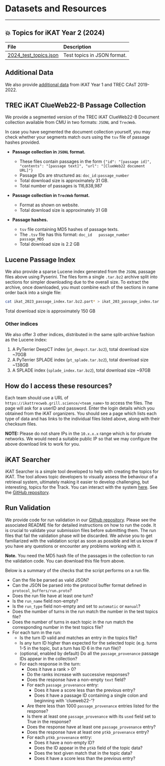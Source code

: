 # **Datasets and Resources**
---

## :boom: **Topics for iKAT Year 2 (2024)**

|    File      |      Description      |
|:------------|:---------------------|
| 	[2024_test_topics.json](https://drive.google.com/file/d/1pIu_kSn6YHQRX74DFknmjUJA34-JY67M/view?usp=sharing)       |       Test topics in JSON format.             |

## **Additional Data**

We also provide [additional data](additional_data.md) from iKAT Year 1 and TREC CAsT 2019-2022. 


## **TREC iKAT ClueWeb22-B Passage Collection**

We provide a segmented version of the TREC iKAT ClueWeb22-B Document collection available from CMU in two formats: `JSONL` and `TrecWeb`. 

In case you have segmented the document collection yourself, you may check whether your segments match ours using the `tsv` file of passage hashes provided. 

- **Passage collection in `JSONL` format.**
	- These files contain passages in the form `{"id": "[passage id]", "contents": "[passage text]", "url": "[ClueWeb22 document URL]"}`
	- Passage IDs are structured as: `doc_id:passage_number`
	- Total download size is approximately 31 GB.
	- Total number of passages is 116,838,987
- **Passage collection in `TrecWeb` format.**
	- Format as shown on website.
	- Total download size is approximately 31 GB
	
- **Passage hashes.**
	- `tsv` file containing MD5 hashes of passage texts.
	- The `.tsv` file has this format: `doc_id   passage_number    passage_MD5`
	- Total download size is 2.2 GB
	
	
## **Lucene Passage Index**

We also provide a sparse Lucene index generated from the `JSONL` passage files above using Pyserini. The files form a single `.tar.bz2` archive split into sections for simpler downloading due to the overall size. To extract the archive, once downloaded, you must combine each of the sections in name order back into a single file: 

```bash
cat ikat_2023_passage_index.tar.bz2.part* > ikat_203_passage_index.tar.bz2
```

Total download size is approximately 150 GB

### **Other indices**

We also offer 3 other indices, distributed in the same split-archive fashion as the Lucene index:

  1. A PyTerrier DeepCT index (`pt_deepct.tar.bz2`), total download size ~70GB
  2. A PyTerrier SPLADE index (`pt_splade.tar.bz2`), total download size ~138GB
  3. A SPLADE index (`splade_index.tar.bz2`), total download size ~97GB

## **How do I access these resources?** 

Each team should use a URL of `https://ikattrecweb.grill.science/<team_name>` to access the files. The page will ask for a userID and password. Enter the login details which you obtained from the iKAT organizers. You should see a page which lists each type of data and has links to the individual files listed above, along with their checksum files.

**NOTE:** Please do not share IPs in the `10.x.x.x` range which is for private networks. We would need a suitable public IP so that we may configure the above download link to work for you.

## **iKAT Searcher**

iKAT Searcher is a simple tool developed to help with creating the topics for iKAT. The tool allows topic developers to visually assess the behaviour of a retrieval system, ultimately making it easier to develop challenging, but interesting, topics for the Track. You can interact with the system [here](https://ikat-searcher.grill.science/). See the [GitHub repository](https://github.com/andrewramsay/Interactive-CAsT/tree/deployment_testing).

## **Run Validation**

We provide code for run validation in our [Github repository](https://github.com/irlabamsterdam/iKAT/tree/main/2023/scripts/run_validation). Please see the associated README file for detailed instructions on how to run the code. It is crucial to validate your submission files before submitting them. The run files that fail the validation phase will be discarded. We advise you to get familiarized with the validation script as soon as possible and let us know if you have any questions or encounter any problems working with it. 

**Note.** You need the MD5 hash file of the passages in the collection to run the validation code. You can download this file from above. 

Below is a summary of the checks that the script performs on a run file.

 * Can the file be parsed as valid JSON?
 * Can the JSON be parsed into the protocol buffer format defined in `protocol_buffers/run.proto`?
 * Does the run file have at least one turn? 
 * Is the `run_name` field non-empty?
 * Is the `run_type` field non-empty and set to `automatic` or `manual`?
 * Does the number of turns in the run match the number in the test topics file?
 * Does the number of turns in each topic in the run match the corresponding number in the test topics file?
 * For each turn in the run:
   * Is the turn ID valid and matches an entry in the topics file?
   * Is any turn ID higher than expected for the selected topic (e.g. turns 1-5 in the topic, but a turn has ID 6 in the run file)?
   * (optional, enabled by default) Do all the `passage_provenance` passage IDs appear in the collection?
   * For each response in the turn:
     * Does it have a rank > 0?
     * Do the ranks increase with successive responses?
     * Does the response have a non-empty `text` field?
     * For each `passage_provenance` entry:
       * Does it have a score less than the previous entry?
       * Does it have a passage ID containing a single colon and beginning with 'clueweb22-'?
     * Are there less than 1000 `passage_provenance` entries listed for the response?
     * Is there at least one `passage_provenance` with its `used` field set to True in the response?
     * Does the response have at least one `passage_provenance` entry?
     * Does the response have at least one `ptkb_provenance` entry?
     * For each `ptkb_provenance` entry:
       * Does it have a non-empty ID?
       * Does the ID appear in the `ptkb` field of the topic data?
       * Does the text given match that in the topic data?
       * Does it have a score less than the previous entry?
